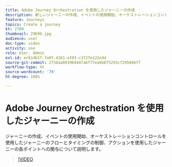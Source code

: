 ```yaml
---
title: Adobe Journey Orchestration を使用したジャーニーの作成
description: 新しいジャーニーの作成、イベントの使用開始、オーケストレーションコントロールを使用したジャーニーのフローとタイミングの制御、アクションを使用したジャーニーの各ポイントへの関与について説明します。
feature: Journeys
topics: Create a journey
kt: 2789
thumbnail: 29696.jpg
audience: user
doc-type: video
activity: use
role: User, Admin
exl-id: ec61db2f-7a0f-4161-af03-c3f2fe122e4d
source-git-commit: 2f38aa89396944fa6f77ea6b875293cf295866ff
workflow-type: ht
source-wordcount: '79'
ht-degree: 100%

---
```



# Adobe Journey Orchestration を使用したジャーニーの作成

ジャーニーの作成、イベントの使用開始、オーケストレーションコントロールを使用したジャーニーのフローとタイミングの制御、アクションを使用したジャーニーの各ポイントへの関与について説明します。

>[!VIDEO](https://video.tv.adobe.com/v/29696?quality=12)

